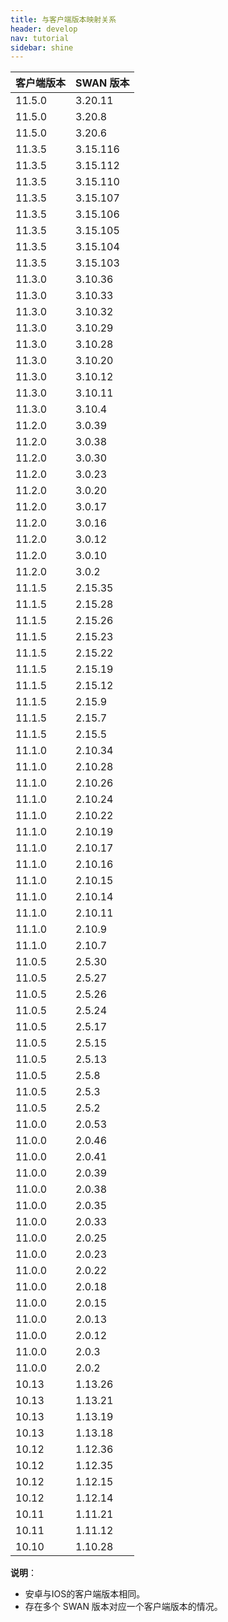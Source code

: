 ```yaml
---
title: 与客户端版本映射关系
header: develop
nav: tutorial
sidebar: shine
---
```


|客户端版本|SWAN 版本|
|---|---|
|11.5.0|3.20.11|
|11.5.0|3.20.8|
|11.5.0|3.20.6|
|11.3.5|3.15.116|
|11.3.5|3.15.112|
|11.3.5|3.15.110|
|11.3.5|3.15.107|
|11.3.5|3.15.106|
|11.3.5|3.15.105|
|11.3.5|3.15.104|
|11.3.5|3.15.103|
|11.3.0|3.10.36|
|11.3.0|3.10.33|
|11.3.0|3.10.32|
|11.3.0|3.10.29|
|11.3.0|3.10.28|
|11.3.0|3.10.20|
|11.3.0|3.10.12|
|11.3.0|3.10.11|
|11.3.0|3.10.4|
|11.2.0|3.0.39|
|11.2.0|3.0.38|
|11.2.0|3.0.30|
|11.2.0|3.0.23|
|11.2.0|3.0.20|
|11.2.0|3.0.17|
|11.2.0|3.0.16|
|11.2.0|3.0.12|
|11.2.0|3.0.10|
|11.2.0|3.0.2|
|11.1.5|2.15.35|
|11.1.5|2.15.28|
|11.1.5|2.15.26|
|11.1.5|2.15.23|
|11.1.5|2.15.22|
|11.1.5|2.15.19|
|11.1.5|2.15.12|
|11.1.5|2.15.9|
|11.1.5|2.15.7|
|11.1.5|2.15.5|
|11.1.0|2.10.34|
|11.1.0|2.10.28|
|11.1.0|2.10.26|
|11.1.0|2.10.24|
|11.1.0|2.10.22|
|11.1.0|2.10.19|
|11.1.0|2.10.17|
|11.1.0|2.10.16|
|11.1.0|2.10.15|
|11.1.0|2.10.14|
|11.1.0|2.10.11|
|11.1.0|2.10.9|
|11.1.0|2.10.7|
|11.0.5|2.5.30|
|11.0.5|2.5.27|
|11.0.5|2.5.26|
|11.0.5|2.5.24|
|11.0.5|2.5.17|
|11.0.5|2.5.15	|
|11.0.5|2.5.13|
|11.0.5|2.5.8|
|11.0.5|2.5.3|
|11.0.5|2.5.2|
|11.0.0|2.0.53|
|11.0.0|2.0.46|
|11.0.0|2.0.41|
|11.0.0|2.0.39|
|11.0.0|2.0.38|
|11.0.0|2.0.35|
|11.0.0|2.0.33|
|11.0.0|2.0.25|
|11.0.0|2.0.23|
|11.0.0|2.0.22|
|11.0.0|2.0.18|
|11.0.0|2.0.15|
|11.0.0|2.0.13|
|11.0.0|2.0.12|
|11.0.0|2.0.3|
|11.0.0|2.0.2|
|10.13|1.13.26|
|10.13|1.13.21|
|10.13|1.13.19|
|10.13|1.13.18|
|10.12|1.12.36|
|10.12|1.12.35|
|10.12|1.12.15|
|10.12|1.12.14|	
|10.11|1.11.21|	
|10.11|1.11.12|	
|10.10|1.10.28|	

**说明**：
* 安卓与IOS的客户端版本相同。
* 存在多个 SWAN 版本对应一个客户端版本的情况。